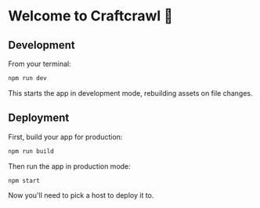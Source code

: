 # Welcome to Craftcrawl 🍻

## Development

From your terminal:

```sh
npm run dev
```

This starts the app in development mode, rebuilding assets on file changes.

## Deployment

First, build your app for production:

```sh
npm run build
```

Then run the app in production mode:

```sh
npm start
```

Now you'll need to pick a host to deploy it to.
